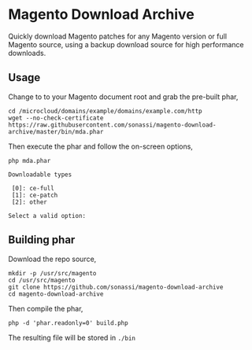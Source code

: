 # Magento Download Archive

Quickly download Magento patches for any Magento version or full Magento source, using a backup download source for high performance downloads.

## Usage

Change to to your Magento document root and grab the pre-built phar,

~~~
cd /microcloud/domains/example/domains/example.com/http
wget --no-check-certificate https://raw.githubusercontent.com/sonassi/magento-download-archive/master/bin/mda.phar
~~~~

Then execute the phar and follow the on-screen options,

~~~~
php mda.phar

Downloadable types

 [0]: ce-full
 [1]: ce-patch
 [2]: other

Select a valid option:
~~~~

## Building phar

Download the repo source,

~~~
mkdir -p /usr/src/magento
cd /usr/src/magento
git clone https://github.com/sonassi/magento-download-archive
cd magento-download-archive
~~~

Then compile the phar,

~~~~
php -d 'phar.readonly=0' build.php
~~~~

The resulting file will be stored in `./bin`
